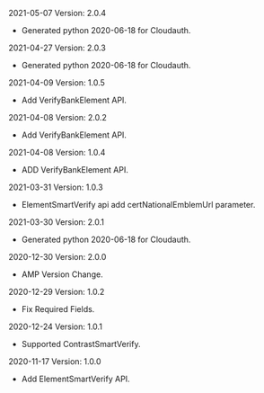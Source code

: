 2021-05-07 Version: 2.0.4
- Generated python 2020-06-18 for Cloudauth.

2021-04-27 Version: 2.0.3
- Generated python 2020-06-18 for Cloudauth.

2021-04-09 Version: 1.0.5
- Add VerifyBankElement API.

2021-04-08 Version: 2.0.2
- Add VerifyBankElement API.

2021-04-08 Version: 1.0.4
- ADD VerifyBankElement API.

2021-03-31 Version: 1.0.3
- ElementSmartVerify api add certNationalEmblemUrl parameter.

2021-03-30 Version: 2.0.1
- Generated python 2020-06-18 for Cloudauth.

2020-12-30 Version: 2.0.0
- AMP Version Change.

2020-12-29 Version: 1.0.2
 - Fix Required Fields.

2020-12-24 Version: 1.0.1
- Supported ContrastSmartVerify.

2020-11-17 Version: 1.0.0
- Add ElementSmartVerify API.


